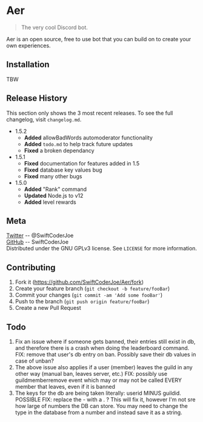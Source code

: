 # Aer
> The very cool Discord bot.

Aer is an open source, free to use bot that you can build on to create your own experiences.

## Installation
TBW

## Release History
This section only shows the 3 most recent releases. To see the full changelog, visit ``changelog.md``.

* 1.5.2
    * **Added** allowBadWords automoderator functionality
    * **Added** ``todo.md`` to help track future updates
    * **Fixed** a broken dependancy
* 1.5.1
    * **Fixed** documentation for features added in 1.5
    * **Fixed** database key values bug
    * **Fixed** many other bugs
* 1.5.0
    * **Added** "Rank" command
    * **Updated** Node.js to v12
    * **Added** level rewards

## Meta

[Twitter](https://twitter.com/SwiftCoderJoe) -- @SwiftCoderJoe  
[GitHub](https://github.com/SwiftCoderJoe) -- SwiftCoderJoe  
Distributed under the GNU GPLv3 license. See ``LICENSE`` for more information.

## Contributing

1. Fork it (<https://github.com/SwiftCoderJoe/Aer/fork>)
2. Create your feature branch (`git checkout -b feature/fooBar`)
3. Commit your changes (`git commit -am 'Add some fooBar'`)
4. Push to the branch (`git push origin feature/fooBar`)
5. Create a new Pull Request

## Todo

1. Fix an issue where if someone gets banned, their entries still exist in db, and therefore there is a crash when doing the leaderboard command. FIX: remove that user's db entry on ban. Possibly save their db values in case of unban?
2. The above issue also applies if a user (member) leaves the guild in any other way (manual ban, leaves server, etc.) FIX: possibly use guildmemberremove event which may or may not be called EVERY member that leaves, even if it is banned
2. The keys for the db are being taken literally: userid MINUS guildid. POSSIBLE FIX: replace the - with a . ? This will fix it, however I'm not sre how large of numbers the DB can store. You may need to change the type in the database from a number and instead save it as a string.